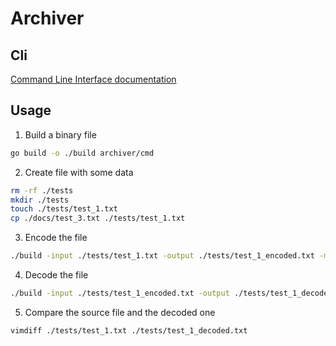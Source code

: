 # Archiver

## Cli

[Command Line Interface documentation](./docs/cli.md)

## Usage

1) Build a binary file

```bash
go build -o ./build archiver/cmd 
```

2) Create file with some data

```bash
rm -rf ./tests
mkdir ./tests
touch ./tests/test_1.txt
cp ./docs/test_3.txt ./tests/test_1.txt
```

3) Encode the file

```bash
./build -input ./tests/test_1.txt -output ./tests/test_1_encoded.txt -method shannon-fano -operation encode
```

4) Decode the file

```bash
./build -input ./tests/test_1_encoded.txt -output ./tests/test_1_decoded.txt -method shannon-fano -operation decode
```

5) Compare the source file and the decoded one

```bash
vimdiff ./tests/test_1.txt ./tests/test_1_decoded.txt
```
